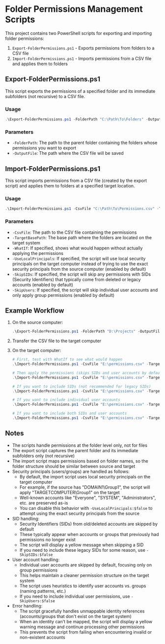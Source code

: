 # Folder Permissions Management Scripts

This project contains two PowerShell scripts for exporting and importing folder permissions:

1. `Export-FolderPermissions.ps1` - Exports permissions from folders to a CSV file
2. `Import-FolderPermissions.ps1` - Imports permissions from a CSV file and applies them to folders

## Export-FolderPermissions.ps1

This script exports the permissions of a specified folder and its immediate subfolders (not recursive) to a CSV file.

### Usage

```powershell
.\Export-FolderPermissions.ps1 -FolderPath "C:\Path\To\Folders" -OutputFile "C:\Path\To\Output.csv"
```

### Parameters

- `-FolderPath`: The path to the parent folder containing the folders whose permissions you want to export
- `-OutputFile`: The path where the CSV file will be saved

## Import-FolderPermissions.ps1

This script imports permissions from a CSV file (created by the export script) and applies them to folders at a specified target location.

### Usage

```powershell
.\Import-FolderPermissions.ps1 -CsvFile "C:\Path\To\Permissions.csv" -TargetBasePath "C:\Target\Path"
```

### Parameters

- `-CsvFile`: The path to the CSV file containing the permissions
- `-TargetBasePath`: The base path where the folders are located on the target system
- `-WhatIf`: If specified, shows what would happen without actually applying the permissions
- `-UseLocalPrincipals`: If specified, the script will use local security principals on the target computer instead of trying to use the exact security principals from the source computer (enabled by default)
- `-SkipSIDs`: If specified, the script will skip any permissions with SIDs (Security Identifiers) that typically come from deleted or legacy accounts (enabled by default)
- `-SkipUsers`: If specified, the script will skip individual user accounts and only apply group permissions (enabled by default)

## Example Workflow

1. On the source computer:
   ```powershell
   .\Export-FolderPermissions.ps1 -FolderPath "D:\Projects" -OutputFile "D:\permissions.csv"
   ```

2. Transfer the CSV file to the target computer

3. On the target computer:
   ```powershell
   # First, test with WhatIf to see what would happen
   .\Import-FolderPermissions.ps1 -CsvFile "E:\permissions.csv" -TargetBasePath "E:\Projects" -WhatIf
   
   # Then apply the permissions (skips SIDs and user accounts by default)
   .\Import-FolderPermissions.ps1 -CsvFile "E:\permissions.csv" -TargetBasePath "E:\Projects"
   
   # If you want to include SIDs (not recommended for legacy SIDs)
   .\Import-FolderPermissions.ps1 -CsvFile "E:\permissions.csv" -TargetBasePath "E:\Projects" -SkipSIDs:$false
   
   # If you want to include individual user accounts
   .\Import-FolderPermissions.ps1 -CsvFile "E:\permissions.csv" -TargetBasePath "E:\Projects" -SkipUsers:$false
   
   # If you want to include both SIDs and user accounts
   .\Import-FolderPermissions.ps1 -CsvFile "E:\permissions.csv" -TargetBasePath "E:\Projects" -SkipSIDs:$false -SkipUsers:$false
   ```

## Notes

- The scripts handle permissions at the folder level only, not for files
- The export script captures the parent folder and its immediate subfolders only (not recursive)
- The import script maps permissions based on folder names, so the folder structure should be similar between source and target
- Security principals (users/groups) are handled as follows:
  - By default, the import script uses local security principals on the target computer
  - For example, if the source has "DOMAIN1\Group1", the script will apply "TARGETCOMPUTER\Group1" on the target
  - Well-known accounts like "Everyone", "SYSTEM", "Administrators", etc. are preserved as-is
  - You can disable this behavior with `-UseLocalPrincipals:$false` to attempt using the exact security principals from the source
- SID handling:
  - Security Identifiers (SIDs) from old/deleted accounts are skipped by default
  - These typically appear when accounts or groups that previously had permissions no longer exist
  - The script will display a yellow message when skipping a SID
  - If you need to include these legacy SIDs for some reason, use `-SkipSIDs:$false`
- User account handling:
  - Individual user accounts are skipped by default, focusing only on group permissions
  - This helps maintain a cleaner permission structure on the target system
  - The script uses heuristics to identify user accounts vs. groups (naming patterns, etc.)
  - If you need to include individual user permissions, use `-SkipUsers:$false`
- Error handling:
  - The script gracefully handles unmappable identity references (accounts/groups that don't exist on the target system)
  - When an identity can't be mapped, the script will display a yellow warning message and continue processing other permissions
  - This prevents the script from failing when encountering invalid or non-existent accounts
